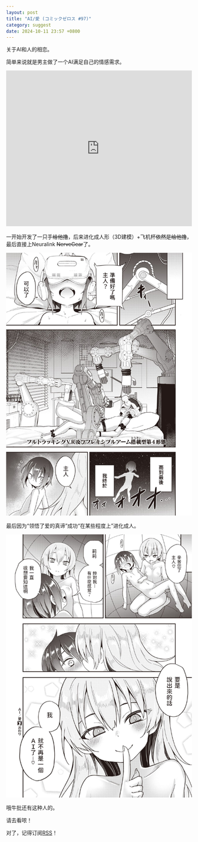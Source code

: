 ```yaml
---
layout: post
title: "AI/愛 (コミックゼロス #97)"
category: suggest
date: 2024-10-11 23:57 +0800
---
```


关于AI和人的相恋。

简单来说就是男主做了一个AI满足自己的情感需求。

<iframe id="iFrame1" src="https://axcwg.github.io/e-hentai_embed_js?gid=2267556&token=77c26d4e1e
" frameborder="0" style="width: 100%; height: 33rem;border: none; margin: 0; padding: 0;  zoom: 0.8">
</iframe>

一开始开发了一只手~~给他撸~~，后来进化成人形（3D建模）+飞机杯~~依然是给他撸~~，最后直接上Neuralink ~~NerveGear~~了。

![脑机接口666](assets/img/173.jpg)

最后因为“领悟了爱的真谛”成功“在某些程度上”进化成人。

![爱](assets/img/184.jpg)

哦牛批还有这种人的。

请去看哝！

对了，记得订阅[RSS](feed.xml)！